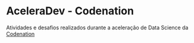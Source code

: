 # AceleraDev - Codenation

Atividades e desafios realizados durante a aceleração de Data Science da [Codenation](https://codenation.dev/)

